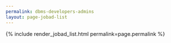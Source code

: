 ```yaml
---
permalink: dbms-developers-admins
layout: page-jobad-list
---
```

{% include render_jobad_list.html permalink=page.permalink %}
